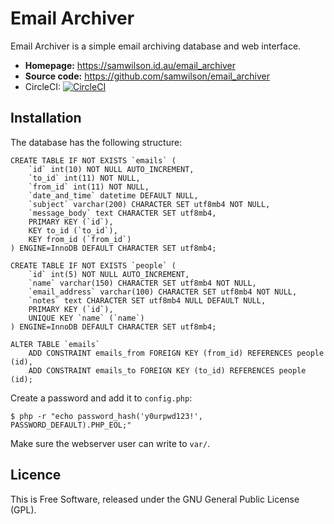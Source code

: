Email Archiver
==============

Email Archiver is a simple email archiving database and web interface.

* **Homepage:** https://samwilson.id.au/email_archiver
* **Source code:** https://github.com/samwilson/email_archiver
* CircleCI: [![CircleCI](https://circleci.com/gh/samwilson/email_archiver.svg)](https://circleci.com/gh/samwilson/email_archiver)

Installation
------------

The database has the following structure:

    CREATE TABLE IF NOT EXISTS `emails` (
        `id` int(10) NOT NULL AUTO_INCREMENT,
        `to_id` int(11) NOT NULL,
        `from_id` int(11) NOT NULL,
        `date_and_time` datetime DEFAULT NULL,
        `subject` varchar(200) CHARACTER SET utf8mb4 NOT NULL,
        `message_body` text CHARACTER SET utf8mb4,
        PRIMARY KEY (`id`),
        KEY to_id (`to_id`),
        KEY from_id (`from_id`)
    ) ENGINE=InnoDB DEFAULT CHARACTER SET utf8mb4;

    CREATE TABLE IF NOT EXISTS `people` (
        `id` int(5) NOT NULL AUTO_INCREMENT,
        `name` varchar(150) CHARACTER SET utf8mb4 NOT NULL,
        `email_address` varchar(100) CHARACTER SET utf8mb4 NOT NULL,
        `notes` text CHARACTER SET utf8mb4 NULL DEFAULT NULL,
        PRIMARY KEY (`id`),
        UNIQUE KEY `name` (`name`)
    ) ENGINE=InnoDB DEFAULT CHARACTER SET utf8mb4;

    ALTER TABLE `emails`
        ADD CONSTRAINT emails_from FOREIGN KEY (from_id) REFERENCES people (id),
        ADD CONSTRAINT emails_to FOREIGN KEY (to_id) REFERENCES people (id);

Create a password and add it to `config.php`:

    $ php -r "echo password_hash('y0urpwd123!', PASSWORD_DEFAULT).PHP_EOL;"

Make sure the webserver user can write to `var/`.

Licence
-------

This is Free Software, released under the GNU General Public License (GPL).
